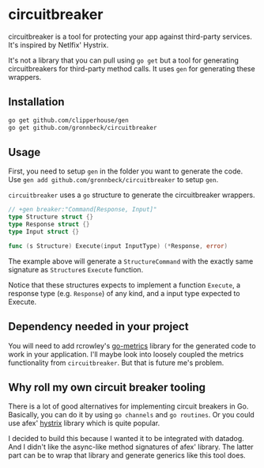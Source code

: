 # circuitbreaker

circuitbreaker is a tool for protecting your app against third-party services.
It's inspired by Netlfix' Hystrix.

It's not a library that you can pull using ``go get`` but a tool for
generating circuitbreakers for third-party method calls. It uses ``gen``
for generating these wrappers.

## Installation

```sh
go get github.com/clipperhouse/gen
go get github.com/gronnbeck/circuitbreaker
```

## Usage
First, you need to setup ``gen`` in the folder you want to generate the code.
Use ``gen add github.com/gronnbeck/circuitbreaker`` to setup ``gen``.

``circuitbreaker`` uses a ``go`` structure to generate the circuitbreaker
wrappers.

```go
// +gen breaker:"Command[Response, Input]"
type Structure struct {}
type Response struct {}
type Input struct {}

func (s Structure) Execute(input InputType) (*Response, error)
```

The example above will generate a ``StructureCommand`` with the
exactly same signature as ``Structure``s ``Execute`` function.

Notice that these structures expects to implement a function ``Execute``,
a response type (e.g. ``Response``) of any kind, and a input type expected to
Execute.

## Dependency needed in your project

You will need to add rcrowley's [go-metrics](https://github.com/rcrowley/go-metrics)
library for the generated code to work in your application.
I'll maybe look into loosely coupled the metrics functionality from
``circuitbreaker``. But that is future me's problem.

## Why roll my own circuit breaker tooling
There is a lot of good alternatives for implementing circuit breakers in Go.
Basically, you can do it by using ``go channels`` and ``go routines``.
Or you could use afex' [hystrix](https://github.com/afex/hystrix-go) library
which is quite popular.

I decided to build this because I wanted it to be integrated with datadog.
And I didn't like the async-like method signatures of afex' library.
The latter part can be to wrap that library and generate generics like this
tool does.

